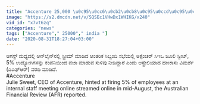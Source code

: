 ```yaml
---
title: "Accenture 25,000 \u0c95\u0cc6\u0cb2\u0cb8\u0c95\u0ccd\u0c95\u0cc6 \u0cac\u0cc0\u0cb3\u0cb2\u0cbf\u0ca6\u0cc6 \u0c95\u0ca4\u0ccd\u0ca4\u0cb0\u0cbf \u0c8e\u0c9a\u0ccd\u0c9a\u0cb0!! Oneindia Kannada"
image: "https://s2.dmcdn.net/v/SQSEc1VHwDx1WHIKG/x240"
vid_id: "x7vt6zq"
categories: "news"
tags: ["Accenture"," 25000"," india "]
date: "2020-08-31T18:27:04+03:00"
---
```

ಆಗಸ್ಟ್ ಮಧ್ಯದಲ್ಲಿ ಆನ್‌ಲೈನ್‌ನಲ್ಲಿ ಸ್ಟ್ರೀಮ್ ಮಾಡಿದ ಆಂತರಿಕ ಸಿಬ್ಬಂದಿ ಸಭೆಯಲ್ಲಿ ಅಕ್ಸೆಂಚರ್ ಸಿಇಒ ಜೂಲಿ ಸ್ವೀಟ್, 5% ಉದ್ಯೋಗಿಗಳನ್ನು ಕಂಪನಿಯಿಂದ ವಜಾ ಮಾಡುವ ಸುಳಿವು ನೀಡಿದ್ದಾರೆ ಎಂದು ಆಸ್ಟ್ರೇಲಿಯಾದ ಹಣಕಾಸು ವಿಮರ್ಶೆ (ಎಎಫ್‌ಆರ್) ವರದಿ ಮಾಡಿದೆ.  <br>#Accenture   <br>Julie Sweet, CEO of Accenture, hinted at firing 5% of employees at an internal staff meeting online streamed online in mid-August, the Australian Financial Review (AFR) reported.
